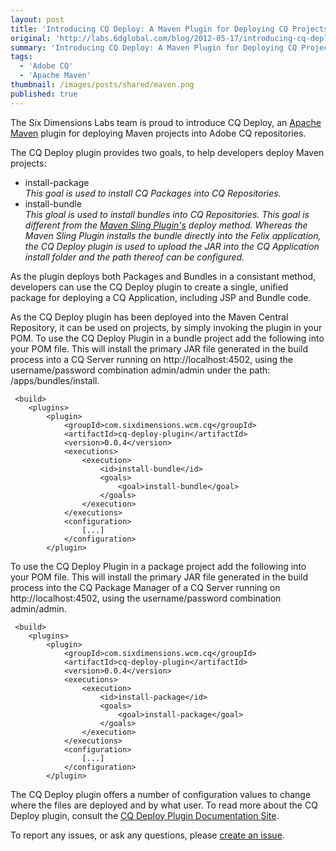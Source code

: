 ```yaml
---
layout: post
title: 'Introducing CQ Deploy: A Maven Plugin for Deploying CQ Projects'
original: 'http://labs.6dglobal.com/blog/2012-05-17/introducing-cq-deploy-maven-plugin-deploying-cq-projects/'
summary: 'Introducing CQ Deploy: A Maven Plugin for Deploying CQ Projects'
tags:
  - 'Adobe CQ'
  - 'Apache Maven'
thumbnail: /images/posts/shared/maven.png
published: true
---
```



The Six Dimensions Labs team is proud to introduce CQ Deploy, an [Apache Maven](http://maven.apache.org/) plugin for deploying Maven projects into Adobe CQ repositories.

The CQ Deploy plugin provides two goals, to help developers deploy Maven projects:

*   install-package   
    *This goal is used to install CQ Packages into CQ Repositories.*
*   install-bundle   
    *This gloal is used to install bundles into CQ Repositories.  This goal is different from the [Maven Sling Plugin's](http://sling.apache.org/site/sling.html) deploy method.  Whereas the Maven Sling Plugin installs the bundle directly into the Felix application, the CQ Deploy plugin is used to upload the JAR into the CQ Application install folder and the path thereof can be configured.*

As the plugin deploys both Packages and Bundles in a consistant method, developers can use the CQ Deploy plugin to create a single, unified package for deploying a CQ Application, including JSP and Bundle code. 

As the CQ Deploy plugin has been deployed into the Maven Central Repository, it can be used on projects, by simply invoking the plugin in your POM.  To use the CQ Deploy Plugin in a bundle project add the following into your POM file.  This will install the primary JAR file generated in the build process into a CQ Server running on http://localhost:4502, using the username/password combination admin/admin under the path: /apps/bundles/install.

     <build>
        <plugins>
            <plugin>
                <groupId>com.sixdimensions.wcm.cq</groupId>
                <artifactId>cq-deploy-plugin</artifactId>
                <version>0.0.4</version>
                <executions>
                    <execution>
                        <id>install-bundle</id>
                        <goals>
                            <goal>install-bundle</goal>
                        </goals>
                    </execution>
                </executions>
                <configuration>
                    [...]
                </configuration>
            </plugin> 

To use the CQ Deploy Plugin in a package project add the following into your POM file.  This will install the primary JAR file generated in the build process into the CQ Package Manager of a CQ Server running on http://localhost:4502, using the username/password combination admin/admin.

     <build>
        <plugins>
            <plugin>
                <groupId>com.sixdimensions.wcm.cq</groupId>
                <artifactId>cq-deploy-plugin</artifactId>
                <version>0.0.4</version>
                <executions>
                    <execution>
                        <id>install-package</id>
                        <goals>
                            <goal>install-package</goal>
                        </goals>
                    </execution>
                </executions>
                <configuration>
                    [...]
                </configuration>
            </plugin>

The CQ Deploy plugin offers a number of configuration values to change where the files are deployed and by what user.  To read more about the CQ Deploy plugin, consult the [CQ Deploy Plugin Documentation Site](http://sixdimensions.github.com/cq-deploy-plugin/).

To report any issues, or ask any questions, please [create an issue](https://github.com/SixDimensions/cq-deploy-plugin/issues).
 